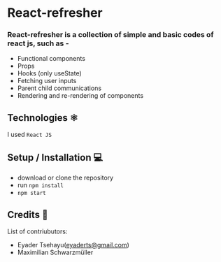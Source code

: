 # React-refresher
### React-refresher is a collection of simple and basic codes of react js, such as -
- Functional components
- Props
- Hooks (only useState)
- Fetching user inputs
- Parent child communications
- Rendering and re-rendering of components

## Technologies ⚛️
I used `React JS`

## Setup / Installation 💻
- download or clone the repository
- run `npm install`
- `npm start`

## Credits 📝
List of contriubutors:

- Eyader Tsehayu(eyaderts@gmail.com)
- Maximilian Schwarzmüller
